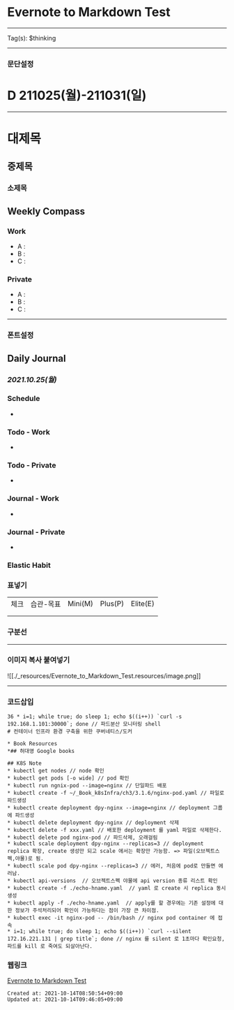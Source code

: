 # Evernote to Markdown Test

---
Tag(s): $thinking

---

### 문단설정

# D 211025(월)-211031(일)

* * *

# 대제목 #

## 중제목 ##

### 소제목 ###

## Weekly Compass

### Work

*   A :
*   B : 
*   C : 

### Private

*   A : 
*   B : 
*   C : 

* * *

### 폰트설정

## Daily Journal

### _2021.10.25(월)_

### Schedule

*   

### Todo - Work 

*   

### Todo - Private

*   

### Journal - Work

*   

### Journal - Private

*   

### Elastic Habit

### 표넣기

|     |     |     |     |     |
| --- | --- | --- | --- | --- |
| 체크  | 습관-목표 | Mini(M) | Plus(P) | Elite(E) |
|     |     |     |     |     |
|     |     |     |     |     |

### 구분선

* * *

### 이미지 복사 붙여넣기

![[./_resources/Evernote_to_Markdown_Test.resources/image.png]]

* * *

### 코드삽입

```
36 * i=1; while true; do sleep 1; echo $((i++)) `curl -s 192.168.1.101:30000`; done // 파드분산 모니터링 shell
# 컨테이너 인프라 환경 구축을 위한 쿠버네티스/도커

* Book Resources
*## 허대영 Google books

## K8S Note
* kubectl get nodes // node 확인
* kubectl get pods [-o wide] // pod 확인
* kubectl run ngnix-pod --image=nginx // 단일파드 배포
* kubectl create -f ~/_Book_k8sInfra/ch3/3.1.6/nginx-pod.yaml // 파일로 파드생성
* kubectl create deployment dpy-nginx --image=nginx // deployment 그룹에 파드생성
* kubectl delete deployment dpy-nginx // deployment 삭제
* kubectl delete -f xxx.yaml // 배포한 deployment 를 yaml 파일로 삭제한다.
* kubectl delete pod nginx-pod // 파드삭제, 오래걸림
* kubectl scale deployment dpy-nginx --replicas=3 // deployment replica 확장, create 생성만 되고 scale 에서는 확장만 가능함. => 파일(오브젝트스펙,야물)로 됨.
* kubectl scale pod dpy-nginx --replicas=3 // 에러, 처음에 pod로 만들면 에러남.
* kubectl api-versions  // 오브젝트스펙 야물에 api version 종류 리스트 확인
* kubectl create -f ./echo-hname.yaml  // yaml 로 create 시 replica 동시생성
* kubectl apply -f ./echo-hname.yaml  // apply를 할 경우에는 기존 설정에 대한 정보가 주석처리되어 확인이 가능하다는 점이 가장 큰 차이점.
* kubectl exec -it nginx-pod -- /bin/bash // nginx pod container 에 접속
* i=1; while true; do sleep 1; echo $((i++)) `curl --silent 172.16.221.131 | grep title`; done // nginx 를 silent 로 1초마다 확인요청, 파드를 kill 로 죽여도 되살아난다.
```

### 웹링크

[Evernote to Markdown Test](https://www.evernote.com/shard/s4/nl/327095/852bd0e0-8fc5-718f-e949-d6b9eea1f840?title=Evernote%20to%20Markdown%20Test)

    Created at: 2021-10-14T08:50:54+09:00
    Updated at: 2021-10-14T09:46:05+09:00

